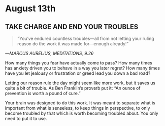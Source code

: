 # August 13th
## TAKE CHARGE AND END YOUR TROUBLES

> “You’ve endured countless troubles—all from not letting your ruling reason do the work it was made for—enough already!”

*—MARCUS AURELIUS, MEDITATIONS, 9.26*

How many things you fear have actually come to pass? How many times has anxiety driven you to behave in a way you later regret? How many times have you let jealousy or frustration or greed lead you down a bad road?

Letting our reason rule the day might seem like more work, but it saves us quite a bit of trouble. As Ben Franklin’s proverb put it: “An ounce of prevention is worth a pound of cure.”

Your brain was designed to do this work. It was meant to separate what is important from what is senseless, to keep things in perspective, to only become troubled by that which is worth becoming troubled about. You only need to put it to use.

